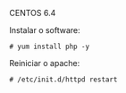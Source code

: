 CENTOS 6.4

Instalar o software:

    # yum install php -y  


Reiniciar o apache:

    # /etc/init.d/httpd restart 
